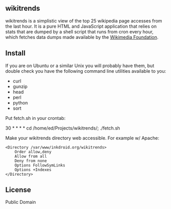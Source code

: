 wikitrends
----------

wikitrends is a simplistic view of the top 25 wikipedia page accesses from the
last hour. It is a pure HTML and JavaScript application that relies on stats
that are dumped by a shell script that runs from cron every hour, which fetches 
data dumps made available by the 
[Wikimedia Foundation](http://dumps.wikimedia.org/other/pagecounts-raw/).

Install
-------

If you are on Ubuntu or a similar Unix you will probably have them, but 
double check you have the following command line utilities available to you:

  * curl
  * gunzip
  * head
  * perl
  * python
  * sort

Put fetch.sh in your crontab:

  30 * * * * cd /home/ed/Projects/wikitrends/; ./fetch.sh

Make your wikitrends directory web accessible. For example w/ Apache:

    <Directory /var/www/inkdroid.org/wikitrends>
        Order allow,deny
        Allow from all
        Deny from none
        Options FollowSymLinks
        Options +Indexes
    </Directory>

License
-------

Public Domain
